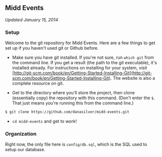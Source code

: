 ## Midd Events

_Updated January 15, 2014_

### Setup

Welcome to the git repository for Midd Events.  Here are a few things to get set up if you haven't used git or Github before.

 - Make sure you have git installed.  If you're not sure, run `which git` from the command line.  If you get a result (the path to the git executable), it's installed already.  For instructions on installing for your system, visit [http://git-scm.com/book/en/Getting-Started-Installing-Git](http://git-scm.com/book/en/Getting-Started-Installing-Git).  The website is also a complete resource on git.

 - Get to the directory where you'll store the project, then clone (essentially copy) the repository with this command. (Don't enter the `$`.  That just means you're running this from the command line.)

```sh
$ git clone https://github.com/danasilver/midd-events.git
```

 - `cd midd-events` and get to work!

### Organization

Right now, the only file here is `config/db.sql`, which is the SQL used to setup our database.